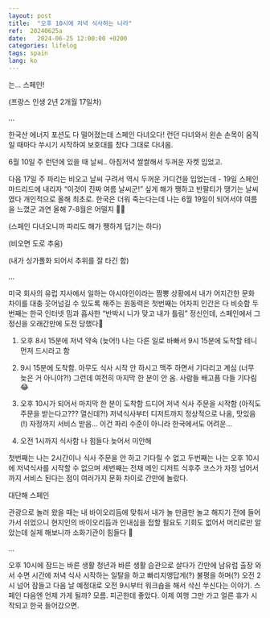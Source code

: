 ```yaml
---
layout: post
title:  "오후 10시에 저녁 식사하는 나라"
ref:  20240625a
date:   2024-06-25 12:00:00 +0200
categories: lifelog
tags: spain
lang: ko
---
```


는... 스페인!

(프랑스 인생 2년 2개월 17일차)

...

한국산 에너지 포션도 다 떨어졌는데 스페인 다녀오다! 런던 다녀와서 왼손 손목이 움직일 때마다 쑤시기 시작하여 보호대를 찼다 그대로 다녀옴.

6월 10일 주 런던에 있을 때 날씨.. 아침저녁 쌀쌀해서 두꺼운 자켓 입었고.

다음 17일 주 파리는 비오고 날씨 구려서 역시 두꺼운 가디건을 입었는데 - 19일 스페인 마드리드에 내리자 “이것이 진짜 여름 날씨군!” 싶게 해가 쨍하고 반팔티가 땡기는 날씨였다 개인적으로 올해 최초로. 한국은 더워 죽는다는데 나는 6월 19일이 되어서야 여름을 느꼈군 과연 올해 7-8월은 어떨지 🤔🤔

(스페인 다녀오니까 파리도 해가 쨍하게 덥기는 하다)

(비오면 도로 추움)

(내가 싱가폴화 되어서 추위를 잘 타긴 함)

...

미국 회사의 유럽 지사에서 일하는 아시아인이라는 짬뽕 상황에서 내가 어지간한 문화 차이를 대충 웃어넘길 수 있도록 해주는 원동력은 첫번째는 어차피 인간은 다 비슷함 두번째는 한국 인터넷 밈과 흡사한 “반박시 니가 맞고 내가 틀림” 정신인데, 스페인에서 그 정신을 오래간만에 도전 당했다🤣

1. 오후 8시 15분에 저녁 약속 (늦어!)
나는 다른 일로 바빠서 9시 15분에 도착할 테니 먼저 드시라고 함

2. 9시 15분에 도착함. 아무도 식사 시작 안 하시고 맥주 하면서 기다리고 계심 (너무 늦은 거 아니야?!) 그런데 여전히 마지막 한 분이 안 옴. 사람들 배고픔
다들 기다림 😂

3. 오후 10시가 되어서 마지막 한 분이 도착함 드디어 저녁 식사 주문을 시작함 (아직도 주문을 받는다고??? 열신데?!)
저녁식사부터 디저트까지 정상적으로 나옴, 맛있음(!) 자정까지 서비스 받음… 이건 파리 수준이 아니라 한국에서도 어려운…

4. 오전 1시까지 식사함 나 힘들다 늦어서 미안해

첫번째는 나는 2시간이나 식사 주문을 안 하고 기다릴 수 없고 두번째는 나는 오후 10시에 저녁식사를 시작할 수 없으며 세번째는 전채 메인 디저트 식후주 코스가 자정 넘어서까지 서비스 된다는 점이 여러가지 문화 차이로 간만에 놀랐다.

대단해 스페인

관광으로 놀러 왔을 때는 내 바이오리듬에 맞춰서 내가 놀 만큼만 놀고 해지기 전에 들어가서 쉬었으니 현지인의 바이오리듬과 인내심을 접할 필요도 기회도 없어서 머리로만 알았는데 실제 해보니까 소화기관이 힘들다 🤣

...

오후 10시에 잠드는 바른 생활 청년과 바른 생활 습관으로 살다가 간만에 남유럽 출장 와서 수면 시간에 저녁 식사 시작하는 일탈을 하고 빠리지앵답게(?) 불평을 하며(?) 오전 2시 넘어 잠들고 다음 날 예정대로 오전 9시부터 워크숍을 해서 삭신 쑤신다는 이야기. 스페인 다음엔 언제 가게 될까? 모름. 피곤한데 좋았다. 이제 여행 그만 가고 얼른 휴가 시작되고 한국 들어갔으면.